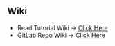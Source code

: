 ## Wiki
* Read Tutorial Wiki -> [Click Here](https://github.com/igridproject/node-bigstream/wiki)
* GitLab Repo Wiki -> [Click Here](https://git.igridproject.info/bs/node-bigstream/wikis/home)